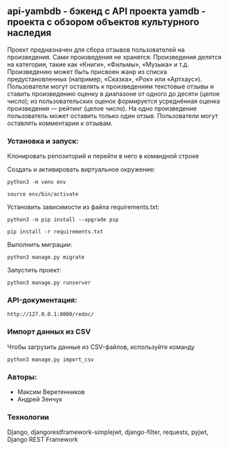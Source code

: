 ## api-yambdb - бэкенд с API проекта yamdb - проекта с обзором объектов культурного наследия

Проект предназначен для сбора отзывов пользователей на произведения. Сами произведения не хранятся.
Произведения делятся на категории, такие как «Книги», «Фильмы», «Музыка» и т.д.
Произведению может быть присвоен жанр из списка предустановленных (например, «Сказка», «Рок» или «Артхаус»).
Пользователи могут оставлять к произведениям текстовые отзывы и ставить произведению оценку в диапазоне от одного до десяти (целое число); из пользовательских оценок формируется усреднённая оценка произведения — рейтинг (целое число). На одно произведение пользователь может оставить только один отзыв.
Пользователи могут оставлять комментарии к отзывам.

### Установка и запуск:

Клонировать репозиторий и перейти в него в командной строке

Cоздать и активировать виртуальное окружение:

```
python3 -m venv env
```

```
source env/bin/activate
```

Установить зависимости из файла requirements.txt:

```
python3 -m pip install --upgrade pip
```

```
pip install -r requirements.txt
```

Выполнить миграции:

```
python3 manage.py migrate
```

Запустить проект:

```
python3 manage.py runserver
```

### API-документация:

```
http://127.0.0.1:8000/redoc/
```

### Импорт данных из CSV

Чтобы загрузить данные из CSV-файлов, используйте команду
```
python3 manage.py import_csv
```

### Авторы:
 - Максим Веретенников
 - Андрей Зенчук

### Технологии
Django,
djangorestframework-simplejwt,
django-filter,
requests,
pyjwt,
Django REST Framework